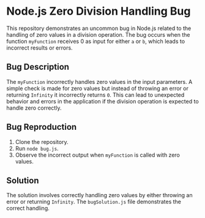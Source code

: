 # Node.js Zero Division Handling Bug

This repository demonstrates an uncommon bug in Node.js related to the handling of zero values in a division operation. The bug occurs when the function `myFunction` receives 0 as input for either `a` or `b`, which leads to incorrect results or errors.

## Bug Description

The `myFunction` incorrectly handles zero values in the input parameters.  A simple check is made for zero values but instead of throwing an error or returning `Infinity` it incorrectly returns `0`. This can lead to unexpected behavior and errors in the application if the division operation is expected to handle zero correctly.

## Bug Reproduction

1. Clone the repository.
2. Run `node bug.js`.
3. Observe the incorrect output when `myFunction` is called with zero values.

## Solution

The solution involves correctly handling zero values by either throwing an error or returning `Infinity`. The `bugSolution.js` file demonstrates the correct handling.